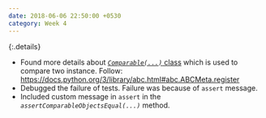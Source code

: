 ```yaml
---
date: 2018-06-06 22:50:00 +0530
category: Week 4
---
```


{:.details}
- Found more details about [_`Comparable(...)`_ class](https://gitlab.com/coala/coala-utils/blob/master/coala_utils/Comparable.py) which is used to compare two instance.
Follow: https://docs.python.org/3/library/abc.html#abc.ABCMeta.register
- Debugged the failure of tests. Failure was because of `assert` message.
- Included custom message in `assert` in the _`assertComparableObjectsEqual(...)`_ method.